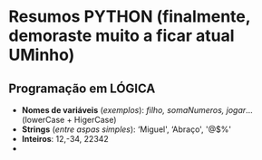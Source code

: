 # Resumos PYTHON (finalmente, demoraste muito a ficar atual UMinho)

## Programação em LÓGICA

- __Nomes de variáveis__ (_exemplos_): _filho, somaNumeros, jogar_… (lowerCase + HigerCase)
- __Strings__ (_entre aspas simples_): ‘Miguel', ‘Abraço', '@$%'
- __Inteiros__: 12,-34, 22342
-  
